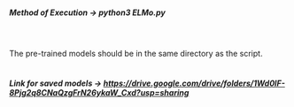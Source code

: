 ##### Method of Execution -> python3 ELMo.py
<br><br>
The pre-trained models should be in the same directory as the script.
<br><br>
##### Link for saved models -> https://drive.google.com/drive/folders/1Wd0lF-8Pjg2q8CNaQzgFrN26ykaW_Cxd?usp=sharing
